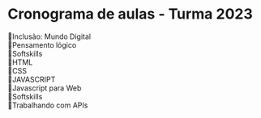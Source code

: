 <h1> Cronograma de aulas - Turma 2023</h1>


:small_blue_diamond:Inclusão: Mundo Digital <br>
:small_blue_diamond:Pensamento lógico<br>
:small_blue_diamond:Softskills <br>
:small_blue_diamond:HTML<br>
:small_blue_diamond:CSS<br>
:small_blue_diamond:JAVASCRIPT<br>
:small_blue_diamond:Javascript para Web<br>
:small_blue_diamond:Softskills<br>
:small_blue_diamond:Trabalhando com APIs<br>
